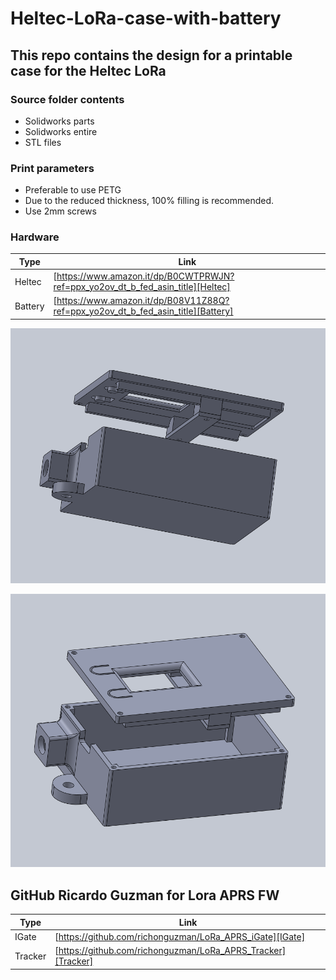 # Heltec-LoRa-case-with-battery
## This repo contains the design for a printable case for the Heltec LoRa


### Source folder contents

- Solidworks parts
- Solidworks entire
- STL files
 
### Print parameters

- Preferable to use PETG
- Due to the reduced thickness, 100% filling is recommended.
- Use 2mm screws

### Hardware 
| Type | Link |
| ------ | ------ |
| Heltec | [https://www.amazon.it/dp/B0CWTPRWJN?ref=ppx_yo2ov_dt_b_fed_asin_title][Heltec] |
| Battery | [https://www.amazon.it/dp/B08V11Z88Q?ref=ppx_yo2ov_dt_b_fed_asin_title][Battery] |


![Assieme 1](https://github.com/Motomanx/Heltec-LoRa-case-with-battery/blob/main/Assieme1.png)

![Assieme 2](https://github.com/Motomanx/Heltec-LoRa-case-with-battery/blob/main/Assieme2.png)

## GitHub Ricardo Guzman for Lora APRS FW

| Type | Link |
| ------ | ------ |
| IGate | [https://github.com/richonguzman/LoRa_APRS_iGate][IGate] |
| Tracker | [https://github.com/richonguzman/LoRa_APRS_Tracker][Tracker] |


   [IGate]: <https://github.com/richonguzman/LoRa_APRS_iGate>
   [Tracker]: <https://github.com/richonguzman/LoRa_APRS_Tracker>
   [Heltec]: <https://www.amazon.it/dp/B0CWTPRWJN?ref=ppx_yo2ov_dt_b_fed_asin_title>
   [Battery]: <https://www.amazon.it/dp/B08V11Z88Q?ref=ppx_yo2ov_dt_b_fed_asin_title>